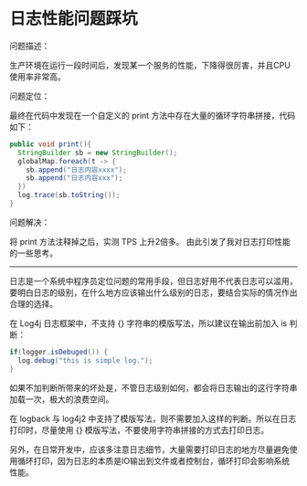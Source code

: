 # 日志性能问题踩坑

问题描述：

生产环境在运行一段时间后，发现某一个服务的性能，下降得很厉害，并且CPU使用率非常高。

问题定位：

最终在代码中发现在一个自定义的 print 方法中存在大量的循环字符串拼接，代码如下：
```java
public void print(){
  StringBuilder sb = new StringBuilder();
  globalMap.foreach(t -> {
    sb.append("日志内容xxxx");
    sb.append("日志内容xxx");
  })
  log.trace(sb.toString());
}
```

问题解决：

将 print 方法注释掉之后，实测 TPS 上升2倍多。
由此引发了我对日志打印性能的一些思考。

---

日志是一个系统中程序员定位问题的常用手段，但日志好用不代表日志可以滥用，要明白日志的级别，在什么地方应该输出什么级别的日志，要结合实际的情况作出合理的选择。

在 Log4j 日志框架中，不支持 {} 字符串的模版写法，所以建议在输出前加入 is 判断：
```java
if(logger.isDebuged()) {
  log.debug("this is simple log.");
}
```
如果不加判断所带来的坏处是，不管日志级别如何，都会将日志输出的这行字符串加载一次，极大的浪费空间。

在 logback 与 log4j2 中支持了模版写法，则不需要加入这样的判断。所以在日志打印时，尽量使用 {} 模版写法，不要使用字符串拼接的方式去打印日志。

另外，在日常开发中，应该多注意日志细节，大量需要打印日志的地方尽量避免使用循环打印，因为日志的本质是IO输出到文件或者控制台，循环打印会影响系统性能。